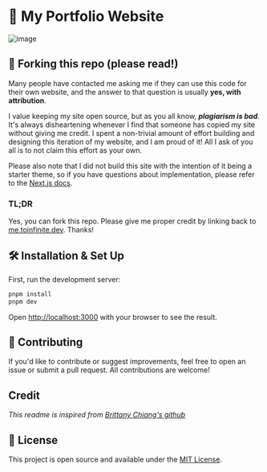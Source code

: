 # 🚀 My Portfolio Website

![image](https://github.com/user-attachments/assets/ade45c4b-b2cb-46cb-b8a6-31cad3bd0c5a)

## 🚨 Forking this repo (please read!)

Many people have contacted me asking me if they can use this code for their own website, and the answer to that question is usually **yes, with attribution**.

I value keeping my site open source, but as you all know, _**plagiarism is bad**_. It's always disheartening whenever I find that someone has copied my site without giving me credit. I spent a non-trivial amount of effort building and designing this iteration of my website, and I am proud of it! All I ask of you all is to not claim this effort as your own.

Please also note that I did not build this site with the intention of it being a starter theme, so if you have questions about implementation, please refer to the [Next.js docs](https://nextjs.org/docs).

### TL;DR

Yes, you can fork this repo. Please give me proper credit by linking back to [me.toinfinite.dev](https://www.me.toinfinite.dev/). Thanks!

## 🛠 Installation & Set Up

First, run the development server:

```bash
pnpm install
pnpm dev
```

Open [http://localhost:3000](http://localhost:3000) with your browser to see the result.

## 🤝 Contributing

If you'd like to contribute or suggest improvements, feel free to open an issue or submit a pull request. All contributions are welcome!

## Credit

_This readme is inspired from [Brittany Chiang's github](https://github.com/bchiang7/v4)_

## 📄 License

This project is open source and available under the [MIT License](https://github.com/Hammas/portfolio-2.0/blob/main/LICENSE).
